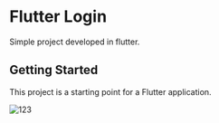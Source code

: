 # Flutter Login

Simple project developed in flutter.

## Getting Started

This project is a starting point for a Flutter application.

![123](https://user-images.githubusercontent.com/66228224/103047451-56cc1f80-456a-11eb-80c1-ff8c27f24e7a.png)
